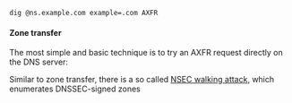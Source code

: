 ```
dig @ns.example.com example=.com AXFR
```
#### Zone transfer

The most simple and basic technique is to try an AXFR request directly on the DNS server:

Similar to zone transfer, there is a so called [NSEC walking attack](https://nmap.org/nsedoc/scripts/dns-nsec-enum.html), which enumerates DNSSEC-signed zones